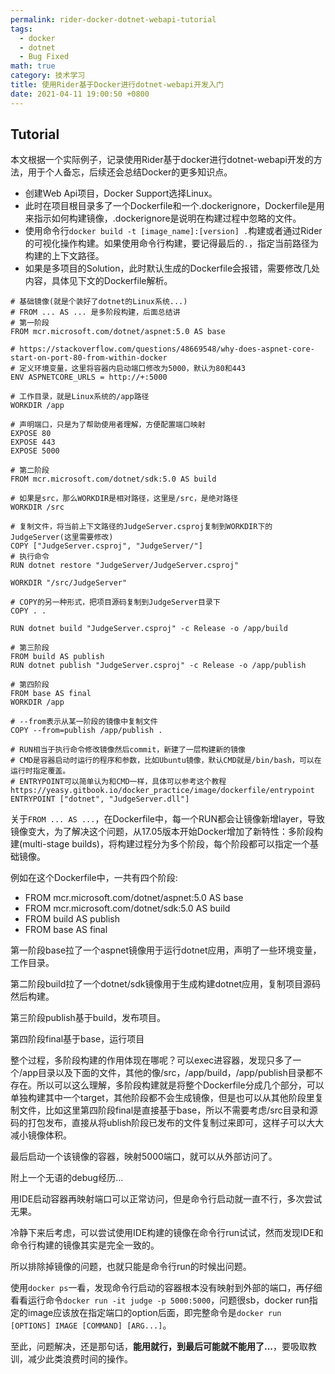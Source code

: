 ```yaml
---
permalink: rider-docker-dotnet-webapi-tutorial
tags: 
  - docker
  - dotnet
  - Bug Fixed
math: true
category: 技术学习
title: 使用Rider基于Docker进行dotnet-webapi开发入门
date: 2021-04-11 19:00:50 +0800
---
```


## Tutorial

本文根据一个实际例子，记录使用Rider基于docker进行dotnet-webapi开发的方法，用于个人备忘，后续还会总结Docker的更多知识点。

- 创建Web Api项目，Docker Support选择Linux。
- 此时在项目根目录多了一个Dockerfile和一个.dockerignore，Dockerfile是用来指示如何构建镜像，.dockerignore是说明在构建过程中忽略的文件。
- 使用命令行`docker build -t [image_name]:[version] .`构建或者通过Rider的可视化操作构建。如果使用命令行构建，要记得最后的`.`，指定当前路径为构建的上下文路径。
- 如果是多项目的Solution，此时默认生成的Dockerfile会报错，需要修改几处内容，具体见下文的Dockerfile解析。

```
# 基础镜像(就是个装好了dotnet的Linux系统...)
# FROM ... AS ... 是多阶段构建，后面总结讲
# 第一阶段
FROM mcr.microsoft.com/dotnet/aspnet:5.0 AS base

# https://stackoverflow.com/questions/48669548/why-does-aspnet-core-start-on-port-80-from-within-docker
# 定义环境变量，这里将容器内启动端口修改为5000，默认为80和443
ENV ASPNETCORE_URLS = http://+:5000

# 工作目录，就是Linux系统的/app路径
WORKDIR /app

# 声明端口，只是为了帮助使用者理解，方便配置端口映射
EXPOSE 80
EXPOSE 443
EXPOSE 5000

# 第二阶段
FROM mcr.microsoft.com/dotnet/sdk:5.0 AS build

# 如果是src，那么WORKDIR是相对路径，这里是/src，是绝对路径
WORKDIR /src

# 复制文件，将当前上下文路径的JudgeServer.csproj复制到WORKDIR下的JudgeServer(这里需要修改)
COPY ["JudgeServer.csproj", "JudgeServer/"]
# 执行命令
RUN dotnet restore "JudgeServer/JudgeServer.csproj"

WORKDIR "/src/JudgeServer"

# COPY的另一种形式，把项目源码复制到JudgeServer目录下
COPY . .

RUN dotnet build "JudgeServer.csproj" -c Release -o /app/build

# 第三阶段
FROM build AS publish
RUN dotnet publish "JudgeServer.csproj" -c Release -o /app/publish

# 第四阶段
FROM base AS final
WORKDIR /app

# --from表示从某一阶段的镜像中复制文件
COPY --from=publish /app/publish .

# RUN相当于执行命令修改镜像然后commit，新建了一层构建新的镜像
# CMD是容器启动时运行的程序和参数，比如Ubuntu镜像，默认CMD就是/bin/bash，可以在运行时指定覆盖。
# ENTRYPOINT可以简单认为和CMD一样，具体可以参考这个教程https://yeasy.gitbook.io/docker_practice/image/dockerfile/entrypoint
ENTRYPOINT ["dotnet", "JudgeServer.dll"]
```

关于`FROM ... AS ...`，在Dockerfile中，每一个RUN都会让镜像新增layer，导致镜像变大，为了解决这个问题，从17.05版本开始Docker增加了新特性：多阶段构建(multi-stage builds)，将构建过程分为多个阶段，每个阶段都可以指定一个基础镜像。

例如在这个Dockerfile中，一共有四个阶段:

- FROM mcr.microsoft.com/dotnet/aspnet:5.0 AS base
- FROM mcr.microsoft.com/dotnet/sdk:5.0 AS build
- FROM build AS publish
- FROM base AS final

第一阶段base拉了一个aspnet镜像用于运行dotnet应用，声明了一些环境变量，工作目录。

第二阶段build拉了一个dotnet/sdk镜像用于生成构建dotnet应用，复制项目源码然后构建。

第三阶段publish基于build，发布项目。

第四阶段final基于base，运行项目

整个过程，多阶段构建的作用体现在哪呢？可以exec进容器，发现只多了一个/app目录以及下面的文件，其他的像/src，/app/build，/app/publish目录都不存在。所以可以这么理解，多阶段构建就是将整个Dockerfile分成几个部分，可以单独构建其中一个target，其他阶段都不会生成镜像，但是也可以从其他阶段里复制文件，比如这里第四阶段final是直接基于base，所以不需要考虑/src目录和源码的打包发布，直接从将ublish阶段已发布的文件复制过来即可，这样子可以大大减小镜像体积。

最后启动一个该镜像的容器，映射5000端口，就可以从外部访问了。

附上一个无语的debug经历...

用IDE启动容器再映射端口可以正常访问，但是命令行启动就一直不行，多次尝试无果。

冷静下来后考虑，可以尝试使用IDE构建的镜像在命令行run试试，然而发现IDE和命令行构建的镜像其实是完全一致的。

所以排除掉镜像的问题，也就只能是命令行run的时候出问题。

使用`docker ps`一看，发现命令行启动的容器根本没有映射到外部的端口，再仔细看看运行命令`docker run -it judge -p 5000:5000`，问题很sb，docker run指定的image应该放在指定端口的option后面，即完整命令是`docker run [OPTIONS] IMAGE [COMMAND] [ARG...]`。

至此，问题解决，还是那句话，**能用就行，到最后可能就不能用了...**，要吸取教训，减少此类浪费时间的操作。